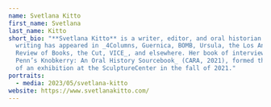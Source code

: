 ```yaml
---
name: Svetlana Kitto
first_name: Svetlana
last_name: Kitto
short_bio: "**Svetlana Kitto** is a writer, editor, and oral historian. Her
  writing has appeared in _4Columns, Guernica, BOMB, Ursula, the Los Angeles
  Review of Books, the Cut, VICE_, and elsewhere. Her book of interviews, _Sara
  Penn’s Knobkerry: An Oral History Sourcebook_ (CARA, 2021), formed the basis
  of an exhibition at the SculptureCenter in the fall of 2021."
portraits:
  - media: 2023/05/svetlana-kitto
website: https://www.svetlanakitto.com/
---
```

